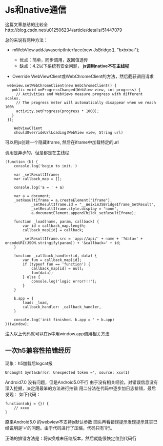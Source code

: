# Js和native通信

这篇文章总结的比较全http://blog.csdn.net/u012506234/article/details/51447079



总的来说有两种方法：
- mWebView.addJavascriptInterface(new JsBridge(), "bxbxbai");
    - 优点：简单，同步调用，返回值透传
    - 缺点：4.2以下系统有安全问题，
    **js调用native不在主线程**

- Override WebViewClient或WebChromeClient的方法，然后截获调用请求
```
 webview.setWebChromeClient(new WebChromeClient() {
   public void onProgressChanged(WebView view, int progress) {
     // Activities and WebViews measure progress with different scales.
     // The progress meter will automatically disappear when we reach 100%
     activity.setProgress(progress * 1000);
   }
 });

    WebViewClient
    shouldOverrideUrlLoading(WebView view, String url)
```

可以用js创建一个隐藏iframe, 然后在iframe中加载特定的url


调用是异步的，但是都是在主线程


```
(function (b) {
	console.log('begin to init.')

	var _setResultIframe;
	var callback_map = [];

	console.log('a = ' + a)
	
	var a = document;
	_setResultIframe = a.createElement("iframe"),
			_setResultIframe.id = "__WeixinJSBridgeIframe_SetResult",
			_setResultIframe.style.display = "none",
			a.documentElement.appendChild(_setResultIframe);
	
	function _load(name, param, callback) {
		var id = callback_map.length;
		callback_map[id] = callback;
	
		_setResultIframe.src = 'app://api/' + name + '?data=' + encodeURI(JSON.stringify(param)) + '&callback=' + id; 
	}
	
	function _callback_handler(id, data) {
		var fun = callback_map[id];
		if (typeof fun == 'function') {
			callback_map[id] = null;
			fun(data); 
		} else {
			console.log('logic error!!!');
		}
	}

	b.app = {
		load: _load,
		callback_handler: _callback_handler,
	}

	console.log('init finished. b.app = ' + b.app)
})(window);
```

注入以上代码就可以在js中用window.app调用相关方法


## 一次h5兼容性拍错经历

现象：h5加载后logcat报
```
Uncaught SyntaxError: Unexpected token =", source: xxx(1)
``` 
Android7.0 没有问题，但是Android5.0不行
由于没有相关经验，对错误信息没有深入挖掘，决定用最笨的方法进行拍错
用二分法在代码中逐步加日志排错，最后发现：
如下代码：
```
function(obj = {}) {
	// xxxx
}
```

原来Android5.0 的webview不支持js默认参数
回头再看错误提示发现提示其实已经说明是‘=’的问题。由于代码进行了压缩，代码只有1行。

正确的排错方法是：将js换成未压缩版本，然后就能很快定位到代码行


